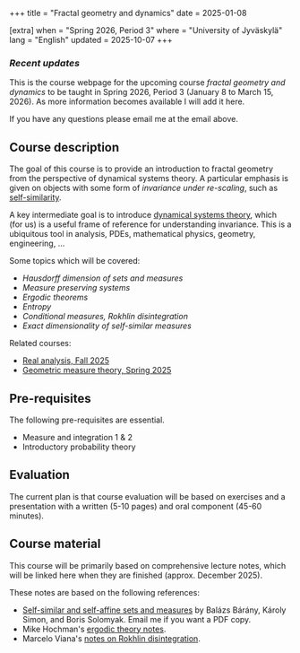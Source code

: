 +++
title = "Fractal geometry and dynamics"
date = 2025-01-08

[extra]
when = "Spring 2026, Period 3"
where = "University of Jyväskylä"
lang = "English"
updated = 2025-10-07
+++
### *Recent updates*
This is the course webpage for the upcoming course *fractal geometry and dynamics* to be taught in Spring 2026, Period 3 (January 8 to March 15, 2026).
As more information becomes available I will add it here.

If you have any questions please email me at the email above.

## Course description
The goal of this course is to provide an introduction to fractal geometry from the perspective of dynamical systems theory.
A particular emphasis is given on objects with some form of *invariance under re-scaling*, such as [self-similarity](https://en.wikipedia.org/wiki/Self-similarity).

A key intermediate goal is to introduce [dynamical systems theory](https://en.wikipedia.org/wiki/Dynamical_system), which (for us) is a useful frame of reference for understanding invariance.
This is a ubiquitous tool in analysis, PDEs, mathematical physics, geometry, engineering, ...

Some topics which will be covered:
- *Hausdorff dimension of sets and measures*
- *Measure preserving systems*
- *Ergodic theorems*
- *Entropy*
- *Conditional measures, Rokhlin disintegration*
- *Exact dimensionality of self-similar measures*

Related courses:
- [Real analysis, Fall 2025](https://sites.google.com/view/tuomaths/teaching/real-analysis-fall-2025)
- [Geometric measure theory, Spring 2025](https://kfaessler.wixsite.com/math/geometric-measure-theory-2025)

## Pre-requisites
The following pre-requisites are essential.
- Measure and integration 1 & 2
- Introductory probability theory

## Evaluation
The current plan is that course evaluation will be based on exercises and a presentation with a written (5-10 pages) and oral component (45-60 minutes).

## Course material
This course will be primarily based on comprehensive lecture notes, which will be linked here when they are finished (approx. December 2025).

These notes are based on the following references:
- [Self-similar and self-affine sets and measures](https://zbmath.org/1543.28001) by Balázs Bárány, Károly Simon, and Boris Solomyak.
  Email me if you want a PDF copy.
- Mike Hochman's [ergodic theory notes](https://math.huji.ac.il/~mhochman/courses/ergodic-theory-2017/notes.pdf).
- Marcelo Viana's [notes on Rokhlin disintegration](https://w3.impa.br/~viana/out/rokhlin.pdf).
